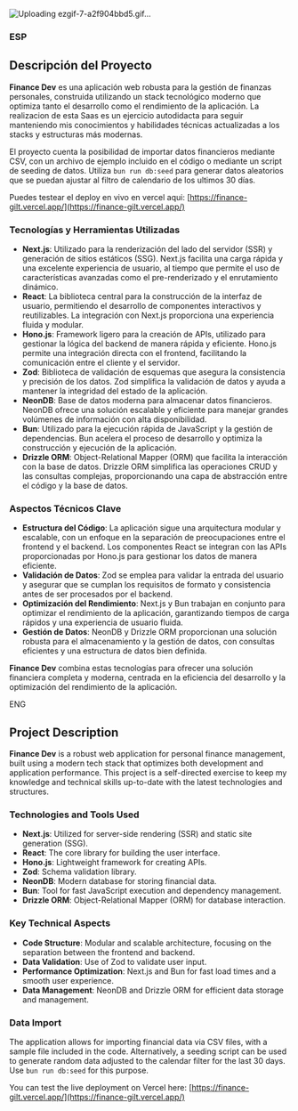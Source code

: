 

![Uploading ezgif-7-a2f904bbd5.gif…]()


### ESP
## Descripción del Proyecto

**Finance Dev** es una aplicación web robusta para la gestión de finanzas personales, construida utilizando un stack tecnológico moderno que optimiza tanto el desarrollo como el rendimiento de la aplicación.
La realizacion de esta Saas es un ejercicio autodidacta para seguir manteniendo mis conocimientos y habilidades técnicas actualizadas a los stacks y estructuras más modernas.

El proyecto cuenta la posibilidad de importar datos financieros mediante CSV, con un archivo de ejemplo incluido en el código o mediante un script de seeding de datos. Utiliza `bun run db:seed` para generar datos aleatorios que se puedan ajustar al filtro de calendario de los ultimos 30 días.

Puedes testear el deploy en vivo en vercel aqui:
[https://finance-gilt.vercel.app/](https://finance-gilt.vercel.app/)

### Tecnologías y Herramientas Utilizadas

- **Next.js**: Utilizado para la renderización del lado del servidor (SSR) y generación de sitios estáticos (SSG). Next.js facilita una carga rápida y una excelente experiencia de usuario, al tiempo que permite el uso de características avanzadas como el pre-renderizado y el enrutamiento dinámico.
- **React**: La biblioteca central para la construcción de la interfaz de usuario, permitiendo el desarrollo de componentes interactivos y reutilizables. La integración con Next.js proporciona una experiencia fluida y modular.
- **Hono.js**: Framework ligero para la creación de APIs, utilizado para gestionar la lógica del backend de manera rápida y eficiente. Hono.js permite una integración directa con el frontend, facilitando la comunicación entre el cliente y el servidor.
- **Zod**: Biblioteca de validación de esquemas que asegura la consistencia y precisión de los datos. Zod simplifica la validación de datos y ayuda a mantener la integridad del estado de la aplicación.
- **NeonDB**: Base de datos moderna para almacenar datos financieros. NeonDB ofrece una solución escalable y eficiente para manejar grandes volúmenes de información con alta disponibilidad.
- **Bun**: Utilizado para la ejecución rápida de JavaScript y la gestión de dependencias. Bun acelera el proceso de desarrollo y optimiza la construcción y ejecución de la aplicación.
- **Drizzle ORM**: Object-Relational Mapper (ORM) que facilita la interacción con la base de datos. Drizzle ORM simplifica las operaciones CRUD y las consultas complejas, proporcionando una capa de abstracción entre el código y la base de datos.

### Aspectos Técnicos Clave

- **Estructura del Código**: La aplicación sigue una arquitectura modular y escalable, con un enfoque en la separación de preocupaciones entre el frontend y el backend. Los componentes React se integran con las APIs proporcionadas por Hono.js para gestionar los datos de manera eficiente.
- **Validación de Datos**: Zod se emplea para validar la entrada del usuario y asegurar que se cumplan los requisitos de formato y consistencia antes de ser procesados por el backend.
- **Optimización del Rendimiento**: Next.js y Bun trabajan en conjunto para optimizar el rendimiento de la aplicación, garantizando tiempos de carga rápidos y una experiencia de usuario fluida.
- **Gestión de Datos**: NeonDB y Drizzle ORM proporcionan una solución robusta para el almacenamiento y la gestión de datos, con consultas eficientes y una estructura de datos bien definida.

**Finance Dev** combina estas tecnologías para ofrecer una solución financiera completa y moderna, centrada en la eficiencia del desarrollo y la optimización del rendimiento de la aplicación.


ENG

## Project Description

**Finance Dev** is a robust web application for personal finance management, built using a modern tech stack that optimizes both development and application performance. This project is a self-directed exercise to keep my knowledge and technical skills up-to-date with the latest technologies and structures.

### Technologies and Tools Used

- **Next.js**: Utilized for server-side rendering (SSR) and static site generation (SSG).
- **React**: The core library for building the user interface.
- **Hono.js**: Lightweight framework for creating APIs.
- **Zod**: Schema validation library.
- **NeonDB**: Modern database for storing financial data.
- **Bun**: Tool for fast JavaScript execution and dependency management.
- **Drizzle ORM**: Object-Relational Mapper (ORM) for database interaction.

### Key Technical Aspects

- **Code Structure**: Modular and scalable architecture, focusing on the separation between the frontend and backend.
- **Data Validation**: Use of Zod to validate user input.
- **Performance Optimization**: Next.js and Bun for fast load times and a smooth user experience.
- **Data Management**: NeonDB and Drizzle ORM for efficient data storage and management.

### Data Import

The application allows for importing financial data via CSV files, with a sample file included in the code. Alternatively, a seeding script can be used to generate random data adjusted to the calendar filter for the last 30 days. Use `bun run db:seed` for this purpose.

You can test the live deployment on Vercel here: [https://finance-gilt.vercel.app/](https://finance-gilt.vercel.app/)
